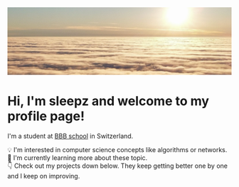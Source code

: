 <img title="banner" src="./cloud_sunset1.jpg" alt="cloud_sunset_banner">  

# Hi, I'm sleepz and welcome to my profile page!

I'm a student at [BBB school](https://www.bbbaden.ch/) in Switzerland.

💡 I'm interested in computer science concepts like algorithms or networks.  
🌱 I'm currently learning more about these topic.  
👇 Check out my projects down below. They keep getting better one by one and I keep on improving.  

